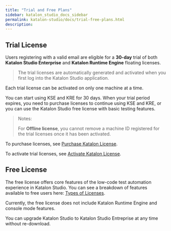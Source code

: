 ```yaml
---
title: "Trial and Free Plans"
sidebar: katalon_studio_docs_sidebar
permalink: katalon-studio/docs/trial-free-plans.html
description:
---
```


## Trial License

Users registering with a valid email are eligible for a **30-day** trial of both **Katalon Studio Enterprise** and **Katalon Runtime Engine** floating licenses.

> The trial licenses are automatically generated and activated when you first log into the Katalon Studio application.

Each trial license can be activated on only one machine at a time.

You can start using KSE and KRE for 30 days. When your trial period expires, you need to purchase licenses to continue using KSE and KRE, or you can use the Katalon Studio free license with basic testing features.

> Notes:
>
> For **Offline license**, you cannot remove a machine ID registered for the trial licenses once it has been activated.

To purchase licenses, see [Purchase Katalon License](https://docs.katalon.com/katalon-studio/docs/license-subscription.html).

To activate trial licenses, see [Activate Katalon License](https://docs.katalon.com/katalon-studio/docs/activate-license.html).
## Free License

The free license offers core features of the low-code test automation experience in Katalon Studio. You can see a breakdown of features available to free users here: [Types of Licenses](https://docs.katalon.com/katalon-studio/docs/license.html).

Currently, the free license does not include Katalon Runtime Engine and console mode features.

You can upgrade Katalon Studio to Katalon Studio Entreprise at any time without re-download.